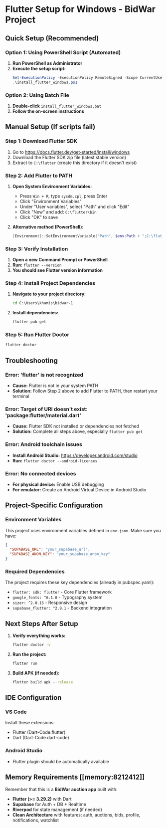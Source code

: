 # Flutter Setup for Windows - BidWar Project

## Quick Setup (Recommended)

### Option 1: Using PowerShell Script (Automated)
1. **Run PowerShell as Administrator**
2. **Execute the setup script:**
   ```powershell
   Set-ExecutionPolicy -ExecutionPolicy RemoteSigned -Scope CurrentUser
   .\install_flutter_windows.ps1
   ```

### Option 2: Using Batch File
1. **Double-click** `install_flutter_windows.bat`
2. **Follow the on-screen instructions**

## Manual Setup (If scripts fail)

### Step 1: Download Flutter SDK
1. Go to https://docs.flutter.dev/get-started/install/windows
2. Download the Flutter SDK zip file (latest stable version)
3. Extract to `C:\flutter` (create this directory if it doesn't exist)

### Step 2: Add Flutter to PATH
1. **Open System Environment Variables:**
   - Press `Win + R`, type `sysdm.cpl`, press Enter
   - Click "Environment Variables"
   - Under "User variables", select "Path" and click "Edit"
   - Click "New" and add: `C:\flutter\bin`
   - Click "OK" to save

2. **Alternative method (PowerShell):**
   ```powershell
   [Environment]::SetEnvironmentVariable("Path", $env:Path + ";C:\flutter\bin", [EnvironmentVariableTarget]::User)
   ```

### Step 3: Verify Installation
1. **Open a new Command Prompt or PowerShell**
2. **Run:** `flutter --version`
3. **You should see Flutter version information**

### Step 4: Install Project Dependencies
1. **Navigate to your project directory:**
   ```cmd
   cd C:\Users\khamis\bidwar-1
   ```
2. **Install dependencies:**
   ```cmd
   flutter pub get
   ```

### Step 5: Run Flutter Doctor
```cmd
flutter doctor
```

## Troubleshooting

### Error: 'flutter' is not recognized
- **Cause:** Flutter is not in your system PATH
- **Solution:** Follow Step 2 above to add Flutter to PATH, then restart your terminal

### Error: Target of URI doesn't exist: 'package:flutter/material.dart'
- **Cause:** Flutter SDK not installed or dependencies not fetched
- **Solution:** Complete all steps above, especially `flutter pub get`

### Error: Android toolchain issues
- **Install Android Studio:** https://developer.android.com/studio
- **Run:** `flutter doctor --android-licenses`

### Error: No connected devices
- **For physical device:** Enable USB debugging
- **For emulator:** Create an Android Virtual Device in Android Studio

## Project-Specific Configuration

### Environment Variables
This project uses environment variables defined in `env.json`. Make sure you have:
```json
{
  "SUPABASE_URL": "your_supabase_url",
  "SUPABASE_ANON_KEY": "your_supabase_anon_key"
}
```

### Required Dependencies
The project requires these key dependencies (already in pubspec.yaml):
- `flutter: sdk: flutter` - Core Flutter framework
- `google_fonts: ^6.1.0` - Typography system
- `sizer: ^2.0.15` - Responsive design
- `supabase_flutter: ^2.9.1` - Backend integration

## Next Steps After Setup

1. **Verify everything works:**
   ```cmd
   flutter doctor -v
   ```

2. **Run the project:**
   ```cmd
   flutter run
   ```

3. **Build APK (if needed):**
   ```cmd
   flutter build apk --release
   ```

## IDE Configuration

### VS Code
Install these extensions:
- Flutter (Dart-Code.flutter)
- Dart (Dart-Code.dart-code)

### Android Studio
- Flutter plugin should be automatically available

## Memory Requirements [[memory:8212412]]
Remember that this is a **BidWar auction app** built with:
- **Flutter (>= 3.29.2)** with Dart
- **Supabase** for Auth + DB + Realtime
- **Riverpod** for state management (if needed)
- **Clean Architecture** with features: auth, auctions, bids, profile, notifications, watchlist
